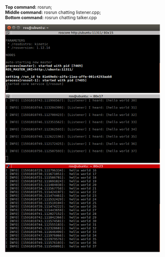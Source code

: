 **Top command:** rosrun;<br> **Middle command:** rosrun chatting listener.cpp; <br>**Bottom command:** rosrun chatting talker.cpp 

![chatting output](https://github.com/Philori22/ROS_examples/blob/master/Example1/Screenshot%202020-06-01%20at%2012.25.50.png)

